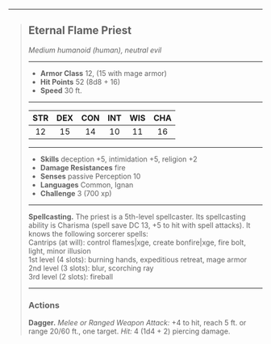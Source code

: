 ***
> ## Eternal Flame Priest
> *Medium humanoid (human), neutral evil*
> 
> ***
> 
> - **Armor Class** 12, (15 with mage armor)
> - **Hit Points** 52 (8d8 + 16)
> - **Speed** 30 ft.
> 
> ***
> 
> |STR|DEX|CON|INT|WIS|CHA|
> |:---:|:---:|:---:|:---:|:---:|:---:|
> |12|15|14|10|11|16|
> 
> ***
> 
> - **Skills** deception +5, intimidation +5, religion +2
> - **Damage Resistances** fire
> - **Senses** passive Perception 10
> - **Languages** Common, Ignan
> - **Challenge** 3 (700 xp)
> 
> ***
> 
> **Spellcasting.** The priest is a 5th-level spellcaster. Its spellcasting ability is Charisma (spell save DC 13, +5 to hit with spell attacks). It knows the following sorcerer spells:  
> Cantrips (at will): control flames|xge, create bonfire|xge, fire bolt, light, minor illusion  
> 1st level (4 slots): burning hands, expeditious retreat, mage armor  
> 2nd level (3 slots): blur, scorching ray  
> 3rd level (2 slots): fireball
> 
> ***
> 
> ### Actions
> **Dagger.** *Melee or Ranged Weapon Attack:* +4 to hit, reach 5 ft. or range 20/60 ft., one target. *Hit:* 4 (1d4 + 2) piercing damage.